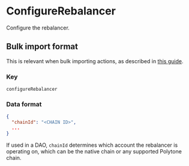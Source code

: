 # ConfigureRebalancer

Configure the rebalancer.

## Bulk import format

This is relevant when bulk importing actions, as described in [this
guide](https://github.com/DA0-DA0/dao-dao-ui/wiki/Bulk-importing-actions).

### Key

`configureRebalancer`

### Data format

```json
{
  "chainId": "<CHAIN ID>",
  ...
}
```

If used in a DAO, `chainId` determines which account the rebalancer is operating
on, which can be the native chain or any supported Polytone chain.
